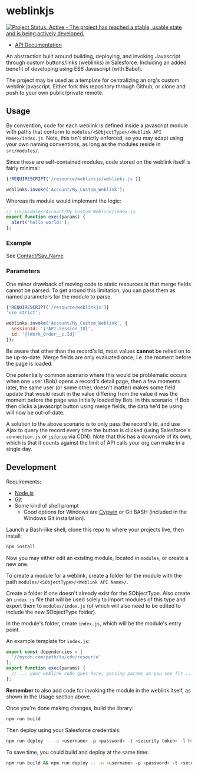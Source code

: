 # weblinkjs

[![Project Status: Active - The project has reached a stable, usable state and is being actively developed.](http://www.repostatus.org/badges/latest/active.svg)](http://www.repostatus.org/#active)

* [API Documentation](https://redteal.github.io/weblinkjs/docs)

An abstraction built around building, deploying, and invoking Javascript
through custom buttons/links (weblinks) in Salesforce. Including an added
benefit of developing using ES6 Javascript (with Babel).

The project may be used as a template for centralizing an org's custom weblink
javascript. Either fork this repository through Github, or clone and push to
your own public/private remote.


## Usage

By convention, code for each weblink is defined inside a javascript module
with paths that conform to `modules/<SObjectType>/<Weblink API Name>/index.js`.
Note, this isn't strictly enforced, so you may adapt using your own naming
conventions, as long as the modules reside in `src/modules/`.

Since these are self-contained modules, code stored on the weblink itself
is fairly minimal:

```javascript
{!REQUIRESCRIPT('/resource/weblinkjs/weblinks.js')}

weblinks.invoke('Account/My_Custom_Weblink');
```

Whereas its module would implement the logic:

```javascript
// src/modules/Account/My_Custom_Weblink/index.js
export function exec(params) {
  alert('hello world!');
};
```


### Example

See [Contact/Say_Name](src/modules/Contact/Say_Name/index.js)


### Parameters

One minor drawback of moving code to static resources is that merge fields
cannot be parsed. To get around this limitation, you can pass them as named
parameters for the module to parse.

```javascript
{!REQUIRESCRIPT('/resource/weblinkjs')}
'use strict';

weblinks.invoke('Account/My_Custom_Weblink', {
  sessionId: '{!API.Session_ID}',
  id: '{!Work_Order__c.Id}'
});
```

Be aware that other than the record's Id, most values **cannot** be relied on
to be up-to-date. Merge fields are only evaluated once; i.e. the moment before
the page is loaded.

One potentially common scenario where this would be problematic occurs when one
user (Bob) opens a record's detail page, then a few moments later, the same
user (or some other, doesn't matter) makes some field update that would result
in the value differing from the value it was the moment before the page was
initially loaded by Bob. In this scenario, if Bob then clicks a javascript
button using merge fields, the data he'd be using will now be out-of-date.

A solution to the above scenario is to only pass the record's Id, and use
Ajax to query the record every time the button is clicked (using Salesforce's
`connection.js` or [`jsforce`](https://jsforce.github.io) via CDN). Note that
this has a downside of its own, which is that it counts against the limit of
API calls your org can make in a single day.


## Development

Requirements:

- [Node.js](https://nodejs.org/en/)
- [Git](https://git-scm.com/)
- Some kind of shell prompt
  - Good options for Windows are [Cygwin](https://www.cygwin.com/) or Git BASH
    (included in the Windows Git installation).

Launch a Bash-like shell, clone this repo to where your projects live, then install:

```bash
npm install
```

Now you may either edit an existing module, located in `modules`,
or create a new one.

To create a module for a weblink, create a folder for the module with the path
`modules/<SObjectType>/<Weblink API Name>/`.

Create a folder if one doesn't already exist for the SObjectType. Also create an
`index.js` file that will be used solely to import modules of this type and export them
to `modules/index.js` (of which will also need to be edited to include the new
SObjectType folder).

In the module's folder, create `index.js`, which will be the module's entry point.

An example template for `index.js`:

```javascript
export const dependencies = [
  '//mycdn.com/path/to/cdn/resource'
];
export function exec(params) {
  // ... your weblink code goes here, parsing params as you see fit ...
};
```

**Remember** to also add code for invoking the module in the weblink itself,
as shown in the Usage section above.

Once you're done making changes, build the library:

```bash
npm run build
```

Then deploy using your Salesforce credentials:

```bash
npm run deploy -- -u <username> -p <password> -t <security token> -l https://test.salesforce.com
```

To save time, you could build and deploy at the same time:

```bash
npm run build && npm run deploy -- -u <username> -p <password> -t <security token> -l https://test.salesforce.com
```

